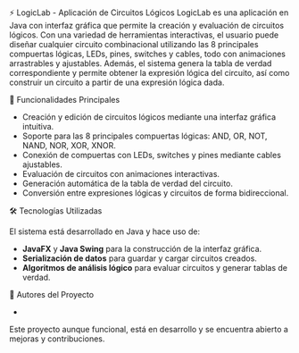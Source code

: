 ⚡ LogicLab - Aplicación de Circuitos Lógicos
LogicLab es una aplicación en Java con interfaz gráfica que permite la creación y evaluación de circuitos lógicos. Con una variedad de herramientas interactivas, el usuario puede diseñar cualquier circuito combinacional utilizando las 8 principales compuertas lógicas, LEDs, pines, switches y cables, todo con animaciones arrastrables y ajustables. Además, el sistema genera la tabla de verdad correspondiente y permite obtener la expresión lógica del circuito, así como construir un circuito a partir de una expresión lógica dada.

🔹 Funcionalidades Principales

- Creación y edición de circuitos lógicos mediante una interfaz gráfica intuitiva.
- Soporte para las 8 principales compuertas lógicas: AND, OR, NOT, NAND, NOR, XOR, XNOR.
- Conexión de compuertas con LEDs, switches y pines mediante cables ajustables.
- Evaluación de circuitos con animaciones interactivas.
- Generación automática de la tabla de verdad del circuito.
- Conversión entre expresiones lógicas y circuitos de forma bidireccional.

🛠 Tecnologías Utilizadas

El sistema está desarrollado en Java y hace uso de:

- **JavaFX** y **Java Swing** para la construcción de la interfaz gráfica.
- **Serialización de datos** para guardar y cargar circuitos creados.
- **Algoritmos de análisis lógico** para evaluar circuitos y generar tablas de verdad.

👥 Autores del Proyecto

- 

Este proyecto aunque funcional, está en desarrollo y se encuentra abierto a mejoras y contribuciones.


